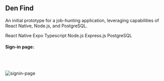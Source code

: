 ## Den Find

An initial prototype for a job-hunting application, leveraging capabilities of React Native, Node.js, and PostgreSQL.


React Native
Expo
Typescript
Node.js 
Express.js
PostgreSQL

#### Sign-in page:
<br />
<br />

![signin-page](https://github.com/beneki/den-find/assets/20746347/9b6952d4-675c-4fff-a1d4-a921bbac991a)


